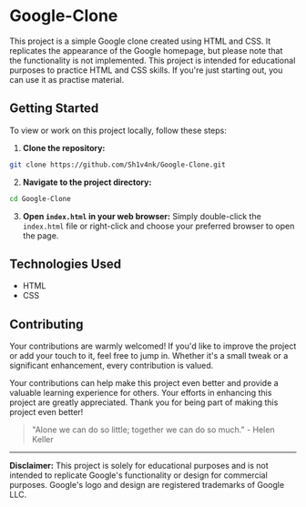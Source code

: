 # Google-Clone

This project is a simple Google clone created using HTML and CSS. It replicates the appearance of the Google homepage, but please note that the functionality is not implemented. This project is intended for educational purposes to practice HTML and CSS skills. If you're just starting out, you can use it as practise material.

## Getting Started


To view or work on this project locally, follow these steps:

1. **Clone the repository:**
 ```bash
git clone https://github.com/Sh1v4nk/Google-Clone.git
 ```

2. **Navigate to the project directory:**
 ```bash
cd Google-Clone
 ```

3. **Open `index.html` in your web browser:**
Simply double-click the `index.html` file or right-click and choose your preferred browser to open the page.


## Technologies Used

- HTML
- CSS

## Contributing

Your contributions are warmly welcomed! If you'd like to improve the project or add your touch to it, feel free to jump in. Whether it's a small tweak or a significant enhancement, every contribution is valued.

Your contributions can help make this project even better and provide a valuable learning experience for others. Your efforts in enhancing this project are greatly appreciated. Thank you for being part of making this project even better!

> "Alone we can do so little; together we can do so much." - Helen Keller

---

**Disclaimer:** This project is solely for educational purposes and is not intended to replicate Google's functionality or design for commercial purposes. Google's logo and design are registered trademarks of Google LLC.
